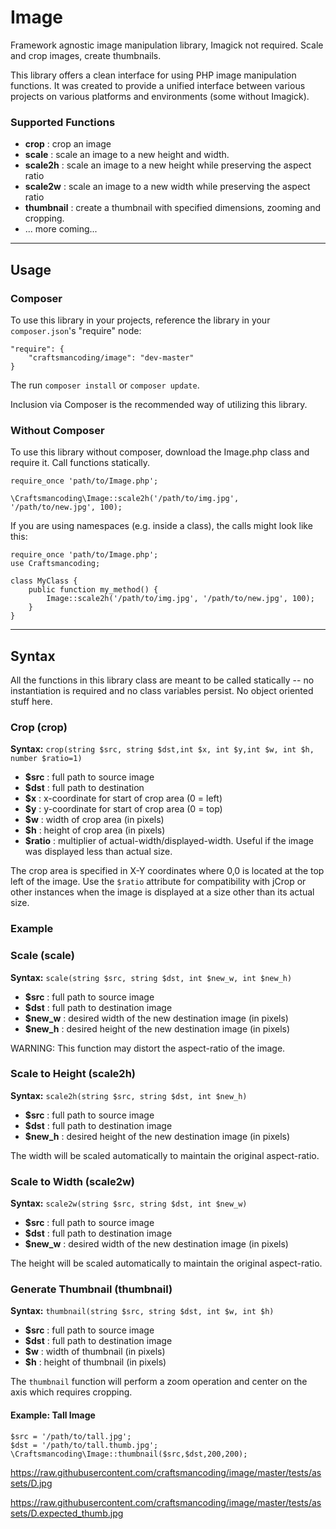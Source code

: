Image
=====

Framework agnostic image manipulation library, Imagick not required. Scale and crop images, create thumbnails.

This library offers a clean interface for using PHP image manipulation functions.  It was created to provide a 
unified interface between various projects on various platforms and environments (some without Imagick).

### Supported Functions

* **crop** : crop an image
* **scale** : scale an image to a new height and width.
* **scale2h** : scale an image to a new height while preserving the aspect ratio
* **scale2w** : scale an image to a new width while preserving the aspect ratio
* **thumbnail** : create a thumbnail with specified dimensions, zooming and cropping.
* ... more coming...

----------------------

## Usage

### Composer 

To use this library in your projects, reference the library in your `composer.json`'s "require" node:

    "require": {
        "craftsmancoding/image": "dev-master"
    }

The run `composer install` or `composer update`.

Inclusion via Composer is the recommended way of utilizing this library.


### Without Composer

To use this library without composer, download the Image.php class and require it.
Call functions statically. 


    require_once 'path/to/Image.php';
    
    \Craftsmancoding\Image::scale2h('/path/to/img.jpg', '/path/to/new.jpg', 100);


If you are using namespaces (e.g. inside a class), the calls might look like this:

    
    require_once 'path/to/Image.php';
    use Craftsmancoding;
    
    class MyClass {
        public function my_method() {
            Image::scale2h('/path/to/img.jpg', '/path/to/new.jpg', 100);
        }
    }
    

    
--------------------

## Syntax

All the functions in this library class are meant to be called statically -- no instantiation is required and no class variables
persist.  No object oriented stuff here.

### Crop (crop)

**Syntax:** `crop(string $src, string $dst,int $x, int $y,int $w, int $h, number $ratio=1)`

* **$src** : full path to source image
* **$dst** : full path to destination
* **$x** : x-coordinate for start of crop area (0 = left)
* **$y** : y-coordinate for start of crop area (0 = top)
* **$w** : width of crop area (in pixels)
* **$h** : height of crop area (in pixels)
* **$ratio** : multiplier of actual-width/displayed-width. Useful if the image was displayed less than actual size.

The crop area is specified in X-Y coordinates where 0,0 is located at the top left of the image. Use the `$ratio` attribute for 
compatibility with jCrop or other instances when the image is displayed at a size other than its actual size.

### Example




### Scale (scale)

**Syntax:** `scale(string $src, string $dst, int $new_w, int $new_h)`

* **$src** : full path to source image
* **$dst** : full path to destination image
* **$new_w** : desired width of the new destination image (in pixels)
* **$new_h** : desired height of the new destination image (in pixels)

WARNING: This function may distort the aspect-ratio of the image.


### Scale to Height (scale2h)

**Syntax:** `scale2h(string $src, string $dst, int $new_h)`

* **$src** : full path to source image
* **$dst** : full path to destination image
* **$new_h** : desired height of the new destination image (in pixels)

The width will be scaled automatically to maintain the original aspect-ratio.


### Scale to Width (scale2w)

**Syntax:** `scale2w(string $src, string $dst, int $new_w)`

* **$src** : full path to source image
* **$dst** : full path to destination image
* **$new_w** : desired width of the new destination image (in pixels)

The height will be scaled automatically to maintain the original aspect-ratio.

### Generate Thumbnail (thumbnail)

**Syntax:** `thumbnail(string $src, string $dst, int $w, int $h)`

* **$src** : full path to source image
* **$dst** : full path to destination image
* **$w** : width of thumbnail (in pixels)
* **$h** : height of thumbnail (in pixels)

The `thumbnail` function will perform a zoom operation and center on the axis which requires cropping.


#### Example: Tall Image

    $src = '/path/to/tall.jpg';
    $dst = '/path/to/tall.thumb.jpg';
    \Craftsmancoding\Image::thumbnail($src,$dst,200,200);

https://raw.githubusercontent.com/craftsmancoding/image/master/tests/assets/D.jpg

https://raw.githubusercontent.com/craftsmancoding/image/master/tests/assets/D.expected_thumb.jpg